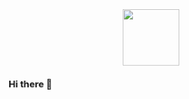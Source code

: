 <div id="header" align="center">
  <img src="https://media.giphy.com/media/cmCEsJZHYBPels360q/giphy.gif" width="100"/>
</div>



### Hi there 👋

<!--
**Mazepov/Mazepov** is a ✨ _special_ ✨ repository because its `README.md` (this file) appears on your GitHub profile.

Here are some ideas to get you started:

- 🔭 I’m currently working on ...
- 🌱 I’m currently learning ...
- 👯 I’m looking to collaborate on ...
- 🤔 I’m looking for help with ...
- 💬 Ask me about ...
- 📫 How to reach me: ...
- 😄 Pronouns: ...
- ⚡ Fun fact: ...
-->
